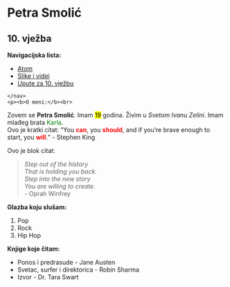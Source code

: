 <!DOCTYPE html>
<html lang="en" dir="ltr">
  <head>
    <meta charset="utf-8">
    <title></title>
    <head>
      <link rel="stylesheet" href="stil.css">

</head>
  <body>
    <h1>Petra Smolić</h1>
    <h2>10. vježba</h2>
    <nav>
      <p><b>Navigacijska lista:</b></p>
      <ul>
        <li><a href="https://atom.io/">Atom</a></li>
        <li><a href="file:///C:/Users/Mototeh/Documents/Grafi%C4%8Dki%20fakultet/Digitalni%20multimedij%201/10.%20vje%C5%BEba/Slike%20i%20videi.html">Slike i videi</a></li>
        <li><a href="file:///C:/Users/Mototeh/Documents/Grafi%C4%8Dki%20fakultet/Digitalni%20multimedij%201/10.%20vje%C5%BEba/10_vje%C5%BEba_HTML.pdf">Upute za 10. vježbu</a></li>
      </ul>

    </nav>
    <p><b>O meni:</b><br>
Zovem se <b>Petra Smolić</b>. Imam <mark>19</mark> godina. Živim u <i>Svetom Ivanu Zelini</i>. Imam mlađeg brata <span style="color: green">Karla</span>.<br>
Ovo je kratki citat: <q cite="">You <b><span style="color: red">can</span></b>, you <b><span style="color: red">should</span></b>, and if you’re brave enough to start, you <b><span style="color: red">will</span></b>.</q> - Stephen King <br>
  </p>
  <p>Ovo je blok citat:
<blockquote cite="http://">
  <i>Step out of the history</i> <br>
  <i>That is holding you back.</i> <br>
  <i>Step into the new story</i> <br>
  <i>You are willing to create.</i> <br>
  - Oprah Winfrey
</blockquote>

  <p><b>Glazba koju slušam:</b></p>
  <ol>
    <li>Pop</li>
    <li>Rock</li>
    <li>Hip Hop</li>
  </ol>
  <p><b>Knjige koje čitam:</b></p>
  <ul>
    <li>Ponos i predrasude - Jane Austen</li>
    <li>Svetac, surfer i direktorica - Robin Sharma</li>
    <li>Izvor - Dr. Tara Swart</li>
  </ul>
  </body>
</html>
